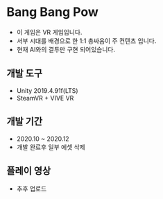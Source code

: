 # Bang Bang Pow
  * 이 게임은 VR 게임입니다.
  * 서부 시대를 배경으로 한 1:1 총싸움이 주 컨텐츠 입니다.
  * 현재 AI와의 결투만 구현 되어있습니다.

## 개발 도구
  * Unity 2019.4.91f(LTS)
  * SteamVR + VIVE VR

## 개발 기간
  * 2020.10 ~ 2020.12
  * 개발 완료후 일부 에셋 삭제 

## 플레이 영상
  * 추후 업로드
